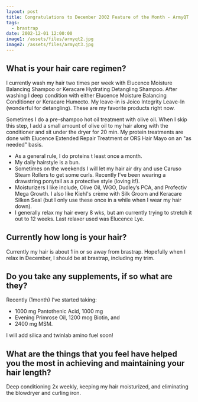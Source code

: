 ```yaml
---
layout: post
title: Congratulations to December 2002 Feature of the Month - ArmyQT
tags:
  - brastrap
date: 2002-12-01 12:00:00
image1: /assets/files/armyqt2.jpg
image2: /assets/files/armyqt3.jpg
---
```

## What is your hair care regimen?

I currently wash my hair two times per week with Elucence Moisture Balancing Shampoo or Keracare Hydrating Detangling Shampoo. After washing I deep condition with either Elucence Moisture Balancing Conditioner or Keracare Humecto. My leave-in is Joico Integrity Leave-In (wonderful for detangling). These are my favorite products right now.

Sometimes I do a pre-shampoo hot oil treatment with olive oil. When I skip this step, I add a small amount of olive oil to my hair along with the conditioner and sit under the dryer for 20 min. My protein treatments are done with Elucence Extended Repair Treatment or ORS Hair Mayo on an "as needed" basis.

* As a general rule, I do proteins t least once a month.
* My daily hairstyle is a bun.
* Sometimes on the weekends I will let my hair air dry and use Caruso Steam Rollers to get some curls. Recently I’ve been wearing a drawstring ponytail as a protective style (loving it!).
* Moisturizers I like include, Olive Oil, WGO, Dudley’s PCA, and Profectiv Mega Growth. I also like Kiehl's crème with Silk Groom and Keracare Silken Seal (but I only use these once in a while when I wear my hair down).
* I generally relax my hair every 8 wks, but am currently trying to stretch it out to 12 weeks. Last relaxer used was Elucence Lye.

## Currently how long is your hair?

Currently my hair is about 1 in or so away from brastrap. Hopefully when I relax in December, I should be at brastrap, including my trim.

## Do you take any supplements, if so what are they?

Recently (1month) I’ve started taking:

* 1000 mg Pantothenic Acid, 1000 mg
* Evening Primrose Oil, 1200 mcg Biotin, and
* 2400 mg MSM.

I will add silica and twinlab amino fuel soon!

## What are the things that you feel have helped you the most in achieving and maintaining your hair length?

Deep conditioning 2x weekly, keeping my hair moisturized, and eliminating the blowdryer and curling iron.
